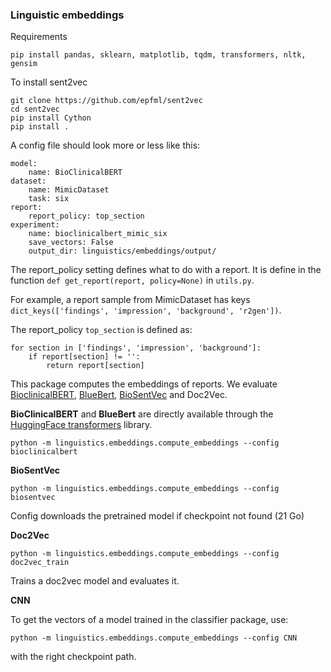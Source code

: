 ### Linguistic embeddings
Requirements
```
pip install pandas, sklearn, matplotlib, tqdm, transformers, nltk, gensim
```

To install sent2vec

```
git clone https://github.com/epfml/sent2vec
cd sent2vec
pip install Cython
pip install .
```

A config file should look more or less like this:
```
model:
    name: BioClinicalBERT
dataset:
    name: MimicDataset
    task: six
report:
    report_policy: top_section
experiment:
    name: bioclinicalbert_mimic_six
    save_vectors: False
    output_dir: linguistics/embeddings/output/
 ```   

The report_policy setting defines what to do with a report. It is define in the function `def get_report(report, policy=None)` in 
`utils.py`. 

For example, a report sample from MimicDataset has keys `dict_keys(['findings', 'impression', 'background', 'r2gen'])`.

The report_policy `top_section` is defined as:
```
for section in ['findings', 'impression', 'background']:
    if report[section] != '':
        return report[section]
```
 

This package computes the embeddings of reports. We evaluate [BioclinicalBERT](https://github.com/EmilyAlsentzer/clinicalBERT/), 
[BlueBert](https://github.com/ncbi-nlp/bluebert/), [BioSentVec](https://github.com/ncbi-nlp/BioSentVec) and Doc2Vec.

<b>BioClinicalBERT</b> and <b>BlueBert</b> are directly available through the [HuggingFace transformers](https://github.com/huggingface/transformers) library.
```
python -m linguistics.embeddings.compute_embeddings --config bioclinicalbert
```

<b>BioSentVec</b>
```
python -m linguistics.embeddings.compute_embeddings --config biosentvec
```
Config downloads the pretrained model if checkpoint not found (21 Go)

<b>Doc2Vec</b>
```
python -m linguistics.embeddings.compute_embeddings --config doc2vec_train
```
Trains a doc2vec model and evaluates it.

<b>CNN</b>

To get the vectors of a model trained in the classifier package, use:
```
python -m linguistics.embeddings.compute_embeddings --config CNN

```
with the right checkpoint path.
